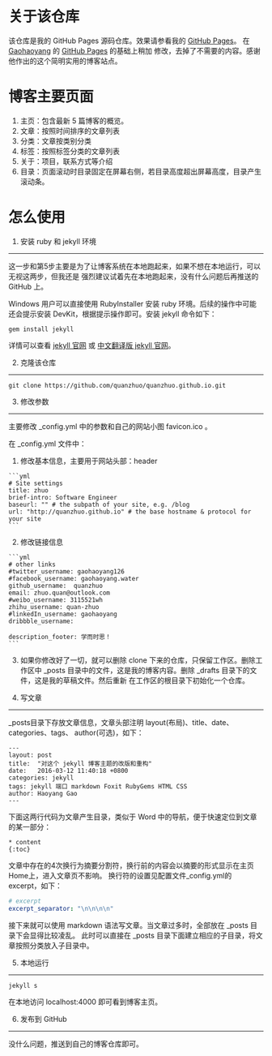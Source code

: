 关于该仓库
=========
该仓库是我的 GitHub Pages 源码仓库。效果请参看我的 [GitHub Pages](https://quanzhuo.github.io/)。
在 [Gaohaoyang](https://github.com/Gaohaoyang)
的 [GitHub Pages](https://github.com/Gaohaoyang/gaohaoyang.github.io) 的基础上稍加
修改，去掉了不需要的内容。感谢他作出的这个简明实用的博客站点。

博客主要页面
==========
1. 主页：包含最新 5 篇博客的概览。
2. 文章：按照时间排序的文章列表
3. 分类：文章按类别分类
4. 标签：按照标签分类的文章列表
5. 关于：项目，联系方式等介绍
6. 目录：页面滚动时目录固定在屏幕右侧，若目录高度超出屏幕高度，目录产生滚动条。

怎么使用
=======

1. 安装 ruby 和 jekyll 环境
--------------------------
    
这一步和第5步主要是为了让博客系统在本地跑起来，如果不想在本地运行，可以无视这两步，但我还是
强烈建议试着先在本地跑起来，没有什么问题后再推送的 GitHub 上。
    
Windows 用户可以直接使用 RubyInstaller 安装 ruby 环境。后续的操作中可能还会提示安装 
DevKit，根据提示操作即可。安装 jekyll 命令如下：

    gem install jekyll

详情可以查看 [jekyll 官网](https://jekyllrb.com/) 或 
[中文翻译版 jekyll 官网](http://jekyllcn.com/)。 
    
2. 克隆该仓库
------------

    git clone https://github.com/quanzhuo/quanzhuo.github.io.git
        
3. 修改参数
----------
主要修改 _config.yml 中的参数和自己的网站小图 favicon.ico 。

在 _config.yml 文件中：

  1. 修改基本信息，主要用于网站头部：header

    ```yml
    # Site settings
    title: zhuo
    brief-intro: Software Engineer
    baseurl: "" # the subpath of your site, e.g. /blog
    url: "http://quanzhuo.github.io" # the base hostname & protocol for your site
    ```
    
  2. 修改链接信息

    ```yml
    # other links
    #twitter_username: gaohaoyang126
    #facebook_username: gaohaoyang.water
    github_username:  quanzhuo
    email: zhuo.quan@outlook.com
    #weibo_username: 3115521wh
    zhihu_username: quan-zhuo
    #linkedIn_username: gaohaoyang
    dribbble_username:

    description_footer: 学而时思！
    ```
    
  3. 如果你修改好了一切，就可以删除 clone 下来的仓库，只保留工作区。删除工作区中 _posts
     目录中的文件，这是我的博客内容。删除 _drafts 目录下的文件，这是我的草稿文件。然后重新
     在工作区的根目录下初始化一个仓库。
     
4. 写文章
---------
_posts目录下存放文章信息，文章头部注明 layout(布局)、title、date、categories、tags、
author(可选)，如下：

    ---
    layout: post
    title:  "对这个 jekyll 博客主题的改版和重构"
    date:   2016-03-12 11:40:18 +0800
    categories: jekyll
    tags: jekyll 端口 markdown Foxit RubyGems HTML CSS
    author: Haoyang Gao
    ---
    
下面这两行代码为文章产生目录，类似于 Word 中的导航，便于快速定位到文章的某一部分：

    * content
    {:toc}
    
文章中存在的4次换行为摘要分割符，换行前的内容会以摘要的形式显示在主页Home上，进入文章页不影响。
换行符的设置见配置文件_config.yml的 excerpt，如下：

```yml
# excerpt
excerpt_separator: "\n\n\n\n"
```

接下来就可以使用 markdown 语法写文章。当文章过多时，全部放在 _posts 目录下会显得比较凌乱。
此时可以直接在 _posts 目录下面建立相应的子目录，将文章按照分类放入子目录中。

5. 本地运行
----------
    
    jekyll s
    
在本地访问 localhost:4000 即可看到博客主页。

6. 发布到 GitHub
----------------
没什么问题，推送到自己的博客仓库即可。
